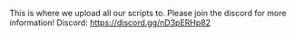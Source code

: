 This is where we upload all our scripts to.
Please join the discord for more information!
Discord: https://discord.gg/nD3pERHp82
